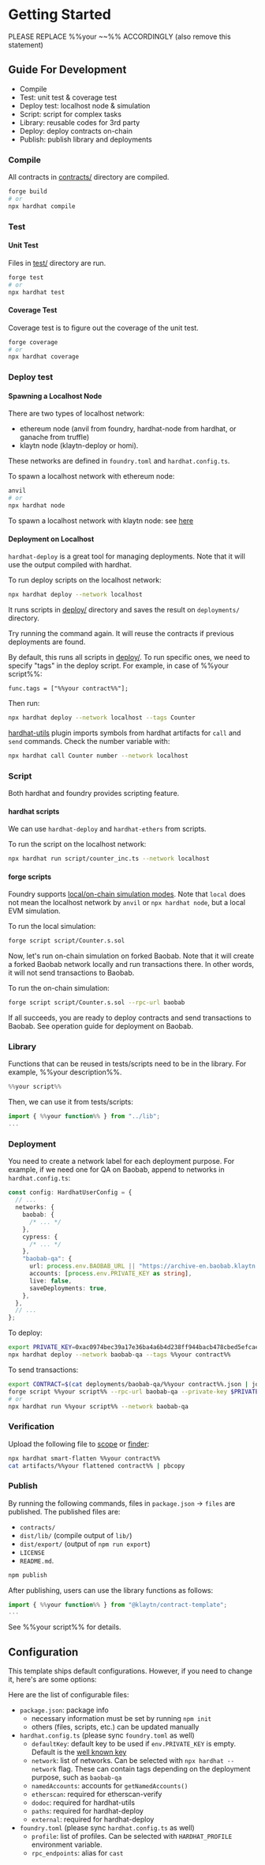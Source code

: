 # Getting Started

PLEASE REPLACE %%your ~~%% ACCORDINGLY (also remove this statement)

## Guide For Development

- Compile
- Test: unit test & coverage test
- Deploy test: localhost node & simulation
- Script: script for complex tasks
- Library: reusable codes for 3rd party
- Deploy: deploy contracts on-chain
- Publish: publish library and deployments

### Compile

All contracts in [contracts/](contracts/) directory are compiled.

```bash
forge build
# or
npx hardhat compile
```

### Test

#### Unit Test

Files in [test/](test/) directory are run.

```bash
forge test
# or
npx hardhat test
```

#### Coverage Test

Coverage test is to figure out the coverage of the unit test.

```bash
forge coverage
# or
npx hardhat coverage
```

### Deploy test

#### Spawning a Localhost Node

There are two types of localhost network:

- ethereum node (anvil from foundry, hardhat-node from hardhat, or ganache from truffle)
- klaytn node (klaytn-deploy or homi).

These networks are defined in `foundry.toml` and `hardhat.config.ts`.

To spawn a localhost network with ethereum node:

```bash
anvil
# or
npx hardhat node
```

To spawn a localhost network with klaytn node: see [here](./KLAYTN-NODE-SETUP.md)

#### Deployment on Localhost

`hardhat-deploy` is a great tool for managing deployments. Note that it will use the output compiled with hardhat.

To run deploy scripts on the localhost network:

```bash
npx hardhat deploy --network localhost
```

It runs scripts in [deploy/](deploy/) directory and saves the result on `deployments/` directory.

Try running the command again. It will reuse the contracts if previous deployments are found.

By default, this runs all scripts in [deploy/](deploy/). To run specific ones, we need to specify "tags" in the deploy script. For example, in case of %%your script%%:

```
func.tags = ["%%your contract%%"];
```

Then run:

```bash
npx hardhat deploy --network localhost --tags Counter
```

[hardhat-utils](https://github.com/klaytn/hardhat-utils) plugin imports symbols from hardhat artifacts for `call` and `send` commands. Check the number variable with:

```bash
npx hardhat call Counter number --network localhost
```

### Script

Both hardhat and foundry provides scripting feature.

#### hardhat scripts

We can use `hardhat-deploy` and `hardhat-ethers` from scripts.

To run the script on the localhost network:

```bash
npx hardhat run script/counter_inc.ts --network localhost
```

#### forge scripts

Foundry supports [local/on-chain simulation modes](https://book.getfoundry.sh/tutorials/solidity-scripting#high-level-overview).
Note that `local` does not mean the localhost network by `anvil` or `npx hardhat node`, but a local EVM simulation.

To run the local simulation:

```bash
forge script script/Counter.s.sol
```

Now, let's run on-chain simulation on forked Baobab. Note that it will create a forked Baobab network locally and run transactions there. In other words, it will not send transactions to Baobab.

To run the on-chain simulation:

```bash
forge script script/Counter.s.sol --rpc-url baobab
```

If all succeeds, you are ready to deploy contracts and send transactions to Baobab.
See operation guide for deployment on Baobab.

### Library

Functions that can be reused in tests/scripts need to be in the library.
For example, %%your description%%.

```typescript
%%your script%%
```

Then, we can use it from tests/scripts:

```typescript
import { %%your function%% } from "../lib";
...
```

### Deployment

You need to create a network label for each deployment purpose.
For example, if we need one for QA on Baobab, append to networks in `hardhat.config.ts`:

```typescript
const config: HardhatUserConfig = {
  // ...
  networks: {
    baobab: {
      /* ... */
    },
    cypress: {
      /* ... */
    },
    "baobab-qa": {
      url: process.env.BAOBAB_URL || "https://archive-en.baobab.klaytn.net",
      accounts: [process.env.PRIVATE_KEY as string],
      live: false,
      saveDeployments: true,
    },
  },
  // ...
};
```

To deploy:

```bash
export PRIVATE_KEY=0xac0974bec39a17e36ba4a6b4d238ff944bacb478cbed5efcae784d7bf4f2ff80
npx hardhat deploy --network baobab-qa --tags %%your contract%%
```

To send transactions:

```bash
export CONTRACT=$(cat deployments/baobab-qa/%%your contract%%.json | jq -r .address)
forge script %%your script%% --rpc-url baobab-qa --private-key $PRIVATE_KEY --broadcast
# or
npx hardhat run %%your script%% --network baobab-qa
```

### Verification

Upload the following file to [scope](https://scope.klaytn.com/) or [finder](https://www.klaytnfinder.io/):

```bash
npx hardhat smart-flatten %%your contract%%
cat artifacts/%%your flattened contract%% | pbcopy
```

### Publish

By running the following commands, files in `package.json` -> `files` are published.
The published files are:

- `contracts/`
- `dist/lib/` (compile output of `lib/`)
- `dist/export/` (output of `npm run export`)
- `LICENSE`
- `README.md`.

```bash
npm publish
```

After publishing, users can use the library functions as follows:

```typescript
import { %%your function%% } from "@klaytn/contract-template";
...
```

See %%your script%% for details.

## Configuration

This template ships default configurations. However, if you need to change it, here's are some options:

Here are the list of configurable files:

- `package.json`: package info
  - necessary information must be set by running `npm init`
  - others (files, scripts, etc.) can be updated manually
- `hardhat.config.ts` (please sync `foundry.toml` as well)
  - `defaultKey`: default key to be used if `env.PRIVATE_KEY` is empty. Default is the [well known key](https://hardhat.org/hardhat-network/docs/reference#accounts)
  - `network`: list of networks. Can be selected with `npx hardhat --network` flag. These can contain tags depending on the deployment purpose, such as `baobab-qa`
  - `namedAccounts`: accounts for `getNamedAccounts()`
  - `etherscan`: required for etherscan-verify
  - `dodoc`: required for hardhat-utils
  - `paths`: required for hardhat-deploy
  - `external`: required for hardhat-deploy
- `foundry.toml` (please sync `hardhat.config.ts` as well)
  - `profile`: list of profiles. Can be selected with `HARDHAT_PROFILE` environment variable.
  - `rpc_endpoints`: alias for `cast`
